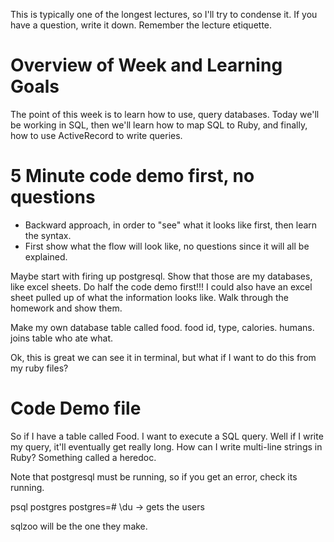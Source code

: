 This is typically one of the longest lectures, so I'll try to condense it.
If you have a question, write it down. Remember the lecture etiquette.

# Overview of Week and Learning Goals
The point of this week is to learn how to use, query databases. Today we'll be working in SQL, then we'll learn how to map SQL to Ruby, and finally, how to use ActiveRecord to write queries.

# 5 Minute code demo first, no questions
+ Backward approach, in order to "see" what it looks like first, then learn the syntax.
+ First show what the flow will look like, no questions since it will all be explained.

Maybe start with firing up postgresql. Show that those are my databases,
like excel sheets. Do half the code demo first!!! I could also have an excel sheet pulled up of what the information looks like. Walk through the homework and show them.

Make my own database table called food. food id, type, calories. humans.
joins table who ate what.

Ok, this is great we can see it in terminal, but what if I want to do this from my ruby files?

# Code Demo file
So if I have a table called Food. I want to execute a SQL query. Well if I write my query, it'll eventually get really long. How can I write multi-line strings in Ruby? Something called a heredoc.



Note that postgresql must be running, so if you get an error, check its running.


psql postgres
postgres=# \du -> gets the users

sqlzoo will be the one they make.
